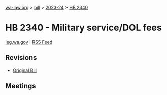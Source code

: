 [wa-law.org](/) > [bill](/bill/) > [2023-24](/bill/2023-24/) > [HB 2340](/bill/2023-24/hb/2340/)

# HB 2340 - Military service/DOL fees
[leg.wa.gov](https://app.leg.wa.gov/billsummary?BillNumber=2340&Year=2023&Initiative=false) | [RSS Feed](./rss.xml)

## Revisions
* [Original Bill](1/)

## Meetings